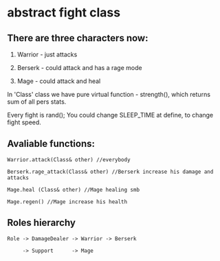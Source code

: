 # abstract fight class

## There are three characters now:

  1) Warrior - just attacks
  
  2) Berserk - could attack and has a rage mode
  
  3) Mage - could attack and heal 

In 'Class' class we have pure virtual function - strength(), which returns sum of all pers stats.

Every fight is rand(); You could change SLEEP_TIME at define, to change fight speed.

## Avaliable functions:
 
    Warrior.attack(Class& other) //everybody
    
    Berserk.rage_attack(Class& other) //Berserk increase his damage and attacks
    
    Mage.heal (Class& other) //Mage healing smb  
    
    Mage.regen() //Mage increase his health
    
## Roles hierarchy

    Role -> DamageDealer -> Warrior -> Berserk
    
         -> Support      -> Mage
